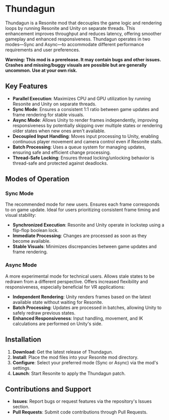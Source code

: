 # Thundagun

Thundagun is a Resonite mod that decouples the game logic and rendering loops by running Resonite and Unity on separate threads. This enhancement improves throughput and reduces latency, offering smoother gameplay and enhanced responsiveness. Thundagun operates in two modes—Sync and Async—to accommodate different performance requirements and user preferences.

**Warning: This mod is a prerelease. It may contain bugs and other issues. Crashes and missing/buggy visuals are possible but are generally uncommon. Use at your own risk.**

## Key Features

- **Parallel Execution**: Maximizes CPU and GPU utilization by running Resonite and Unity on separate threads.
- **Sync Mode**: Ensures a consistent 1:1 ratio between game updates and frame rendering for stable visuals.
- **Async Mode**: Allows Unity to render frames independently, improving responsiveness by potentially skipping over multiple states or rendering older states when new ones aren't available.
- **Decoupled Input Handling**: Moves input processing to Unity, enabling continuous player movement and camera control even if Resonite stalls.
- **Batch Processing**: Uses a queue system for managing updates, ensuring safe and efficient change processing.
- **Thread-Safe Locking**: Ensures thread locking/unlocking behavior is thread-safe and protected against deadlocks.

## Modes of Operation

### Sync Mode

The recommended mode for new users. Ensures each frame corresponds to on game update. Ideal for users prioritizing consistent frame timing and visual stability:

- **Synchronized Execution**: Resonite and Unity operate in lockstep using a flip-flop boolean lock.
- **Immediate Processing**: Changes are processed as soon as they become available.
- **Stable Visuals**: Minimizes discrepancies between game updates and frame rendering.

### Async Mode

A more experimental mode for technical users. Allows stale states to be redrawn from a different perspective. Offers increased flexibility and responsiveness, especially beneficial for VR applications:

- **Independent Rendering**: Unity renders frames based on the latest available state without waiting for Resonite.
- **Batch Processing**: Updates are processed in batches, allowing Unity to safely redraw previous states.
- **Enhanced Responsiveness**: Input handling, movement, and IK calculations are performed on Unity's side.

## Installation

1. **Download**: Get the latest release of Thundagun.
2. **Install**: Place the mod files into your Resonite mod directory.
3. **Configure**: Select your preferred mode (Sync or Async) via the mod's settings.
4. **Launch**: Start Resonite to apply the Thundagun patch.

## Contributions and Support

- **Issues**: Report bugs or request features via the repository's Issues section.
- **Pull Requests**: Submit code contributions through Pull Requests.
